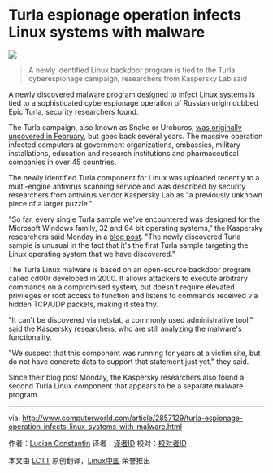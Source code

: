 Turla espionage operation infects Linux systems with malware
================================================================================
![](http://images.techhive.com/images/article/2014/12/open-source-linux-100533457-primary.idge.jpg)

> A newly identified Linux backdoor program is tied to the Turla cyberespionage campaign, researchers from Kaspersky Lab said

A newly discovered malware program designed to infect Linux systems is tied to a sophisticated cyberespionage operation of Russian origin dubbed Epic Turla, security researchers found. 

The Turla campaign, also known as Snake or Uroburos, [was originally uncovered in February][1], but goes back several years. The massive operation infected computers at government organizations, embassies, military installations, education and research institutions and pharmaceutical companies in over 45 countries. 

The newly identified Turla component for Linux was uploaded recently to a multi-engine antivirus scanning service and was described by security researchers from antivirus vendor Kaspersky Lab as "a previously unknown piece of a larger puzzle." 

"So far, every single Turla sample we've encountered was designed for the Microsoft Windows family, 32 and 64 bit operating systems," the Kaspersky researchers said Monday in a [blog post][2]. "The newly discovered Turla sample is unusual in the fact that it's the first Turla sample targeting the Linux operating system that we have discovered." 

The Turla Linux malware is based on an open-source backdoor program called cd00r developed in 2000. It allows attackers to execute arbitrary commands on a compromised system, but doesn't require elevated privileges or root access to function and listens to commands received via hidden TCP/UDP packets, making it stealthy. 

"It can't be discovered via netstat, a commonly used administrative tool," said the Kaspersky researchers, who are still analyzing the malware's functionality.

"We suspect that this component was running for years at a victim site, but do not have concrete data to support that statement just yet," they said.

Since their blog post Monday, the Kaspersky researchers also found a second Turla Linux component that appears to be a separate malware program. 

--------------------------------------------------------------------------------

via: http://www.computerworld.com/article/2857129/turla-espionage-operation-infects-linux-systems-with-malware.html

作者：[Lucian Constantin][a]
译者：[译者ID](https://github.com/译者ID)
校对：[校对者ID](https://github.com/校对者ID)

本文由 [LCTT](https://github.com/LCTT/TranslateProject) 原创翻译，[Linux中国](http://linux.cn/) 荣誉推出

[a]:http://www.computerworld.com/author/Lucian-Constantin/
[1]:http://news.techworld.com/security/3505688/invisible-russian-cyberweapon-stalked-us-and-ukraine-since-2005-new-research-reveals/
[2]:https://securelist.com/blog/research/67962/the-penquin-turla-2/